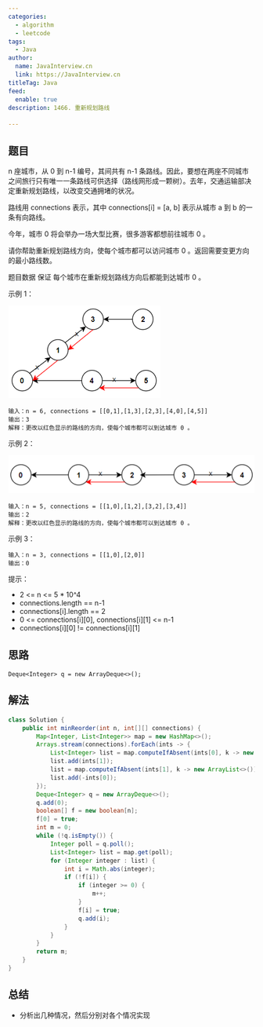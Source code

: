 ```yaml
---
categories:
  - algorithm
  - leetcode
tags:
  - Java
author: 
  name: JavaInterview.cn
  link: https://JavaInterview.cn
titleTag: Java
feed:
  enable: true
description: 1466. 重新规划路线

---
```


## 题目

n 座城市，从 0 到 n-1 编号，其间共有 n-1 条路线。因此，要想在两座不同城市之间旅行只有唯一一条路线可供选择（路线网形成一颗树）。去年，交通运输部决定重新规划路线，以改变交通拥堵的状况。

路线用 connections 表示，其中 connections[i] = [a, b] 表示从城市 a 到 b 的一条有向路线。

今年，城市 0 将会举办一场大型比赛，很多游客都想前往城市 0 。

请你帮助重新规划路线方向，使每个城市都可以访问城市 0 。返回需要变更方向的最小路线数。

题目数据 保证 每个城市在重新规划路线方向后都能到达城市 0 。



示例 1：

![sample_1_1819.png](../../../media/pictures/leetcode/sample_1_1819.png)

    输入：n = 6, connections = [[0,1],[1,3],[2,3],[4,0],[4,5]]
    输出：3
    解释：更改以红色显示的路线的方向，使每个城市都可以到达城市 0 。
示例 2：

![sample_2_1819.png](../../../media/pictures/leetcode/sample_2_1819.png)

    输入：n = 5, connections = [[1,0],[1,2],[3,2],[3,4]]
    输出：2
    解释：更改以红色显示的路线的方向，使每个城市都可以到达城市 0 。
示例 3：

    输入：n = 3, connections = [[1,0],[2,0]]
    输出：0


提示：

* 2 <= n <= 5 * 10^4
* connections.length == n-1
* connections[i].length == 2
* 0 <= connections[i][0], connections[i][1] <= n-1
* connections[i][0] != connections[i][1]


## 思路

    Deque<Integer> q = new ArrayDeque<>();

## 解法
```java
class Solution {
    public int minReorder(int n, int[][] connections) {
        Map<Integer, List<Integer>> map = new HashMap<>();
        Arrays.stream(connections).forEach(ints -> {
            List<Integer> list = map.computeIfAbsent(ints[0], k -> new ArrayList<>());
            list.add(ints[1]);
            list = map.computeIfAbsent(ints[1], k -> new ArrayList<>());
            list.add(-ints[0]);
        });
        Deque<Integer> q = new ArrayDeque<>();
        q.add(0);
        boolean[] f = new boolean[n];
        f[0] = true;
        int m = 0;
        while (!q.isEmpty()) {
            Integer poll = q.poll();
            List<Integer> list = map.get(poll);
            for (Integer integer : list) {
                int i = Math.abs(integer);
                if (!f[i]) {
                    if (integer >= 0) {
                        m++;
                    }
                    f[i] = true;
                    q.add(i);
                }
            }
        }
        return m;
    }
}

```

## 总结

- 分析出几种情况，然后分别对各个情况实现 
